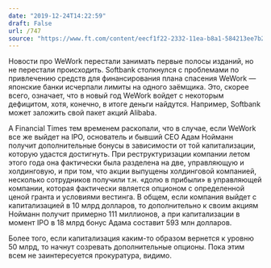 ```yaml
---
date: "2019-12-24T14:22:59"
draft: False
url: /747
source: "https://www.ft.com/content/eecf1f22-2332-11ea-b8a1-584213ee7b2b"
---
```


Новости про WeWork перестали занимать первые полосы изданий, но не перестали происходить. Softbank столкнулся с проблемами по привлечению средств для финансирования плана спасения WeWork — японские банки исчерпали лимиты на одного заёмщика. Это, скорее всего, означает, что в новый год WeWork войдет с некоторым дефицитом, хотя, конечно, в итоге деньги найдутся. Например, Softbank может заложить свой пакет акций Alibaba. 

А Financial Times тем временем раскопали, что в случае, если WeWork все же выйдет на IPO, основатель и бывший CEO Адам Нойманн получит дополнительные бонусы в зависимости от той капитализации, которую удастся достигнуть. При реструктуризации компании летом этого года она фактически была разделена на две, управляющую и холдинговую, и при том, что акции выпущены холдинговой компанией, несколько сотрудников получили т.н. «долю в прибыли» в управляющей компании, которая фактически является опционом с определенной ценой гранта и условиями вестинга. В общем, если компания выйдет с капитализацией в 10 млрд долларов, то дополнительно к своим акциям Нойманн получит примерно 111 миллионов, а при капитализации в момент IPO в 18 млрд бонус Адама составит 593 млн долларов.

Более того, если капитализация каким-то образом вернется к уровню 50 млрд, то начнут созревать дополнительные опционы. Пока этим всем не заинтересуется прокуратура, видимо.
